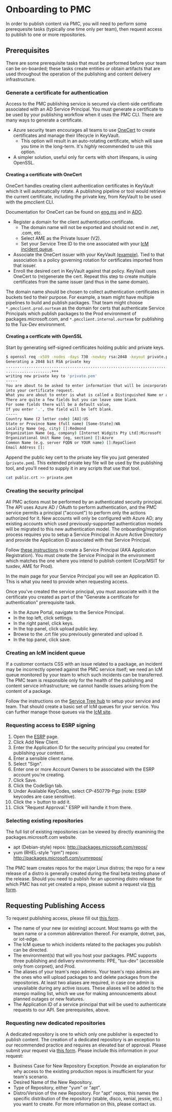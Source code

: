 # Onboarding to PMC

In order to publish content via PMC, you will need to perform some prerequesite tasks (typically one time only per team), then request access to publish to one or more repositories.

## Prerequisites

There are some prerequisite tasks that must be performed before your team can be on-boarded; these tasks create entities or obtain artifacts that are used throughout the operation of the publishing and content delivery infrastructure.

### Generate a certificate for authentication

Access to the PMC publishing service is secured via client-side certificate associated with an AD Service Principal.
You must generate a certificate to be used by your publishing workflow when it uses the PMC CLI.
There are many ways to generate a certificate.

- Azure security team encourages all teams to use [OneCert](https://aka.ms/onecert) to create certificates and manage their lifecycle in KeyVault.
    - This option will result in an auto-rotating certificate, which will save you time in the long-term. It's *highly* recommended to use this option.
- A simpler solution, useful only for certs with short lifespans, is using OpenSSL.

#### Creating a certificate with OneCert

OneCert handles creating client authentication certificates in KeyVault which it will automatically rotate.
A publishing pipeline or tool would retrieve the current certificate, including the private key, from KeyVault to be used with the pmcclient CLI.

Documentation for OneCert can be found on [eng.ms](https://eng.ms/docs/products/onecert-certificates-key-vault-and-dsms/onecert-customer-guide/docs) and in [ADO](https://msazure.visualstudio.com/One/_wiki/wikis/One.wiki/67233/Configure-ServicePrincipal-with-auto-rotated-cert).

- Register a domain for the client authentication certificate.
  - The domain name will not be exported and should not end in .net, .com, etc.
  - Select AME as the Private Issuer (V2).
  - Set your Service Tree ID to the one associated with your [IcM incident queue](#creating-an-icm-incident-queue).
- Associate the OneCert issuer with your KeyVault [(example)](https://eng.ms/docs/products/onecert-certificates-key-vault-and-dsms/onecert-customer-guide/docs/requesting-a-onecert-certificate-with-keyvault). Tied to that association is a policy governing rotation for certificates imported from that issuer.
- Enroll the desired cert in KeyVault against that policy. KeyVault uses OneCert to (re)generate the cert. Repeat this step to create multiple certificates from the same issuer (and thus in the same domain).

The domain name should be chosen to collect authentication certificates in buckets tied to their purpose.
For example, a team might have multiple pipelines to build and publish packages.
That team might choose `*.pmcclient.prod.ourteam` as the domain for certs that authenticate Service Principals which publish packages to the Prod environment of packages.microsoft.com, and `*.pmcclient.internal.ourteam` for publishing to the Tux-Dev environment.

#### Creating a certficate with OpenSSL

Start by generating self-signed certificates holding public and private keys.

```bash
$ openssl req -x509 -nodes -days 730 -newkey rsa:2048 -keyout private.pem -out public.crt
Generating a 2048 bit RSA private key
............................................................................+++
....................+++
writing new private key to 'private.pem'
-----
You are about to be asked to enter information that will be incorporated
into your certificate request.
What you are about to enter is what is called a Distinguished Name or a DN.
There are quite a few fields but you can leave some blank
For some fields there will be a default value,
If you enter '.', the field will be left blank.
-----
Country Name (2 letter code) [AU]:US
State or Province Name (full name) [Some-State]:WA
Locality Name (eg, city) []:Redmond
Organization Name (eg, company) [Internet Widgits Pty Ltd]:Microsoft
Organizational Unit Name (eg, section) []:Azure
Common Name (e.g. server FQDN or YOUR name) []:RepoClient
Email Address []:
```

Append the public key cert to the private key file you just generated (`private.pem`). This extended private key file will be used by the publishing tool, and you'll need to supply it in any scripts that use that tool.

```bash
cat public.crt >> private.pem
```

### Creating the security principal

All PMC actions must be performed by an authenticated security principal. The API uses Azure AD / OAuth to perform authentication, and the PMC service permits a principal ("account") to perform only the actions authorized for it.
New accounts will only be configured with Azure AD; any existing accounts which used previously-supported authentication models will be migrated to this new authentication model.
The onboarding/migration process requires you to setup a Service Principal in Azure Active Directory and provide the Application ID associated with that Service Principal.

Follow [these instructions](https://docs.microsoft.com/en-us/azure/active-directory/develop/howto-create-service-principal-portal#register-an-application-with-azure-ad-and-create-a-service-principal) to create a Service Principal (AKA Application Registration). You must create the Service Principal in the environment which matches the one where you intend to publish content (Corp/MSIT for tuxdev, AME for Prod).

In the main page for your Service Principal you will see an Application ID. This is what you need to provide when requesting access.

Once you've created the service principal, you must associate with it the certificate you created as part of the "Generate a certificate for authentication" prerequisite task.

- In the Azure Portal, navigate to the Service Principal.
- In the top left, click settings.
- In the right panel, click keys.
- In the top panel, click upload public key.
- Browse to the .crt file you previously generated and upload it.
- In the top panel, click save.

### Creating an IcM incident queue

If a customer contacts CSS with an issue related to a package, an incident may be incorrectly opened against the PMC service itself; we need an IcM queue monitored by your team to which such incidents can be transferred.
The PMC team is responsible only for the health of the publishing and content service infrastructure; we cannot handle issues arising from the content of a package.

Follow the instructions on the [Service Tree hub](https://servicetree.msftcloudes.com/main.html#/) to setup your service and team.
That should create a basic set of IcM queues for your service. You can further manage those queues via the [IcM site](https://aka.ms/icm).

### Requesting access to ESRP signing

1. Open the [ESRP](https://portal.esrp.microsoft.com/Onboarding/WelcomeCustomer) page.
1. Click Add New Client.
1. Enter the Application ID for the security principal you created for publishing your content.
1. Enter a sensible client name.
1. Select "Sign".
1. Enter one or more Account Owners to be associated with the ESRP account you're creating.
1. Click Save.
1. Click the CodeSign tab.
1. Under Available KeyCodes, select CP-450779-Pgp (note: ESRP keycodes are case sensitive).
1. Click the > button to add it.
1. Click "Request Approval." ESRP will handle it from there.

### Selecting existing repositories

The full list of existing repositories can be viewed by directly examining the packages.microsoft.com website.

- apt (Debian-style) repos: <http://packages.microsoft.com/repos/>
- yum (RHEL-style "rpm") repos: <http://packages.microsoft.com/yumrepos/>

The PMC team creates repos for the major Linux distros; the repo for a new release of a distro is generally created during the final beta testing phase of the release.
Should you need to publish for an upcoming distro release for which PMC has not yet created a repo, please submit a request via [this form](https://forms.office.com/pages/responsepage.aspx?id=v4j5cvGGr0GRqy180BHbR0Y-CJ76f3hPsEnpT23ehPxUQjNMN0tJNU9STDI0MlcwOFBSVVU5NlBDNy4u).

## Requesting Publishing Access

To request publishing access, please fill out [this form](https://msazure.visualstudio.com/One/_workitems/create/Task?templateId=24b8ee70-dc97-4a65-a9fd-66b5eed09b46&ownerId=8480097b-b099-4252-b2e6-6f63a0d143b3).

- The name of your new (or existing) account. Most teams go with the team name or a common abbreviation thereof. For example, dotnet, pas, or iot-edge.
- The IcM queue to which incidents related to the packages you publish can be directed.
- The environment(s) that will you host your packages. PMC supports three publishing and delivery environments: PPE, "tux-dev" (accessible only from corpnet), and Prod.
- The aliases of your team's repo admins. Your team's repo admins are the ones who will upload packages to and delete packages from the repositories. At least two aliases are required, in case one admin is unavailable during any active issues. These aliases will be added to the msrepo mailing list, which we use for making announcements about planned outages or new features.
- The Application ID of a service principal that will be used to authenticate requests to our API. See prerequisites, above.

### Requesting new dedicated repositories

A dedicated repository is one to which only one publisher is expected to publish content.
The creation of a dedicated repository is an exception to our recommended practice and requires an elevated bar of approval.
Please submit your request via [this form](https://forms.office.com/pages/responsepage.aspx?id=v4j5cvGGr0GRqy180BHbR0Y-CJ76f3hPsEnpT23ehPxUQjNMN0tJNU9STDI0MlcwOFBSVVU5NlBDNy4u).
Please include this information in your request:

- Business Case for New Repository Exception. Provide an explanation for why access to the existing production repos is insufficient for your team's scenario.
- Desired Name of the New Repository.
- Type of Repository, either "yum" or "apt".
- Distro/Version of the new Repository. For "apt" repos, this names the specific distribution of the repository (stable, disco, xenial, jessie, etc.) you want to create. For more information on this, please contact us.
